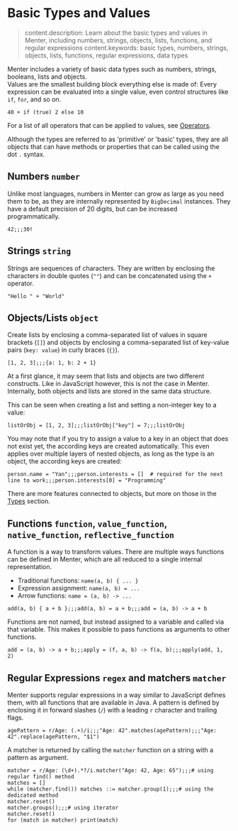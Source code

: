 # Basic Types and Values

> content.description: Learn about the basic types and values in Menter, including numbers, strings, objects, lists,
> functions, and regular expressions
> content.keywords: basic types, numbers, strings, objects, lists, functions, regular expressions, data types

Menter includes a variety of basic data types such as numbers, strings, booleans, lists and objects.  
Values are the smallest building block everything else is made of: Every expression can be evaluated into a single
value, even control structures like `if`, `for`, and so on.

```result=42
40 + if (true) 2 else 10
```

For a list of all operators that can be applied to values, see [Operators](Core_Language_operators.html).

Although the types are referred to as 'primitive' or 'basic' types, they are all objects that can have methods or
properties that can be called using the dot `.` syntax.

## Numbers `number`

Unlike most languages, numbers in Menter can grow as large as you need them to be, as they are internally represented by
`BigDecimal` instances. They have a default precision of 20 digits, but can be increased programmatically.

```result=42;;;265252859812191058636308480000000
42;;;30!
```

## Strings `string`

Strings are sequences of characters. They are written by enclosing the characters in double quotes (`""`) and can be
concatenated using the `+` operator.

```result="Hello World"
"Hello " + "World"
```

## Objects/Lists `object`

Create lists by enclosing a comma-separated list of values in square brackets (`[]`) and objects by enclosing a
comma-separated list of key-value pairs (`key: value`) in curly braces (`{}`).

```result=[1, 2, 3];;;{a: 1, b: 3}
[1, 2, 3];;;{a: 1, b: 2 + 1}
```

At a first glance, it may seem that lists and objects are two different constructs. Like in JavaScript however, this is
not the case in Menter. Internally, both objects and lists are stored in the same data structure.

This can be seen when creating a list and setting a non-integer key to a value:

```result=[1, 2, 3];;;7;;;{0: 1, 1: 2, 2: 3, key: 7}
listOrObj = [1, 2, 3];;;listOrObj["key"] = 7;;;listOrObj
```

You may note that if you try to assign a value to a key in an object that does not exist yet, the according keys are
created automatically. This even applies over multiple layers of nested objects, as long as the type is an object, the
according keys are created:

```result=Yan;;;[];;;"Programming"
person.name = "Yan";;;person.interests = []  # required for the next line to work;;;person.interests[0] = "Programming"
```

There are more features connected to objects, but more on those in the [Types](Advanced_types.html) section.

## Functions `function`, `value_function`, `native_function`, `reflective_function`

A function is a way to transform values. There are multiple ways functions can be defined in Menter, which are all
reduced to a single internal representation.

- Traditional functions: `name(a, b) { ... }`
- Expression assignment: `name(a, b) = ...`
- Arrow functions: `name = (a, b) -> ...`

```result=(a, b) -> { a + b };;;(a, b) -> { a + b };;;(a, b) -> { a + b }
add(a, b) { a + b };;;add(a, b) = a + b;;;add = (a, b) -> a + b
```

Functions are not named, but instead assigned to a variable and called via that variable. This makes it possible to pass
functions as arguments to other functions.

```result=(a, b) -> { a + b };;;(f, a, b) -> { f(a, b) };;;3
add = (a, b) -> a + b;;;apply = (f, a, b) -> f(a, b);;;apply(add, 1, 2)
```

## Regular Expressions `regex` and matchers `matcher`

Menter supports regular expressions in a way similar to JavaScript defines them, with all functions that are available
in Java. A pattern is defined by enclosing it in forward slashes (`/`) with a leading `r` character and trailing flags.

```result=Age: (.+);;;true;;;42
agePattern = r/Age: (.+)/i;;;"Age: 42".matches(agePattern);;;"Age: 42".replace(agePattern, "$1")
```

A matcher is returned by calling the `matcher` function on a string with a pattern as argument.

```result=Age: (\d+).*?;;;[42, 65];;;[[Age: 42, 42], [Age: 65, 65]];;;[Age: 42, 42] [Age: 65, 65]
matcher = r/Age: (\d+).*?/i.matcher("Age: 42, Age: 65");;;# using regular find() method
matches = []
while (matcher.find()) matches ::= matcher.group(1);;;# using the dedicated method
matcher.reset()
matcher.groups();;;# using iterator
matcher.reset()
for (match in matcher) print(match)
```
